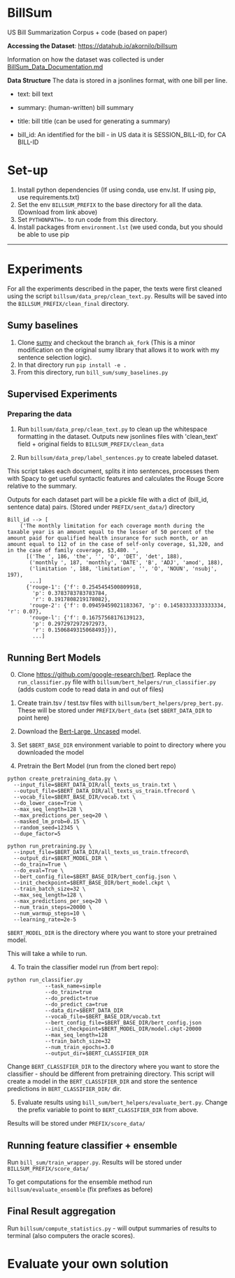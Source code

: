 # BillSum

US Bill Summarization Corpus + code (based on paper)

**Accessing the Dataset**: https://datahub.io/akornilo/billsum

Information on how the dataset was collected is under [BillSum_Data_Documentation.md](BillSum_Data_Documentation.md)

**Data Structure**
The data is stored in a jsonlines format, with one bill per line.

- text: bill text

- summary: (human-written) bill summary 

- title: bill title (can be used for generating a summary)

- bill_id: An identified for the bill - in US data it is SESSION_BILL-ID, for CA BILL-ID 


# Set-up

1. Install python dependencies (If using conda, use env.lst. If using pip, use requirements.txt)
2. Set the env `BILLSUM_PREFIX` to the base directory for all the data. (Download from link above)
3. Set `PYTHONPATH=.` to run code from this directory.
4. Install packages from `environment.lst` (we used conda, but you should be able to use pip
---

# Experiments

For all the experiments described in the paper, the texts were first cleaned using the script `billsum/data_prep/clean_text.py`. Results will be saved into the `BILLSUM_PREFIX/clean_final` directory.

## Sumy baselines

1. Clone [sumy](git@github.com:akornilo/sumy.git) and checkout the branch `ak_fork` (This is a minor modification on the original sumy library that allows it to work with my sentence selection logic).
2. In that directory run `pip install -e .`
3. From this directory, run `bill_sum/sumy_baselines.py`

## Supervised Experiments

### Preparing the data

1. Run `billsum/data_prep/clean_text.py` to clean up the whitespace formatting in the dataset. Outputs new jsonlines files with 'clean_text' field + original fields to `BILLSUM_PREFIX/clean_data`

2. Run `billsum/data_prep/label_sentences.py` to create labeled dataset.

This script takes each document, splits it into sentences, processes them with Spacy to get useful syntactic features and calculates the Rouge Score relative to the summary.

Outputs for each dataset part will be a pickle file with a dict of (bill_id, sentence data) pairs. (Stored under `PREFIX/sent_data/`) directory

```
Bill_id --> [
	('The monthly limitation for each coverage month during the taxable year is an amount equal to the lesser of 50 percent of the amount paid for qualified health insurance for such month, or an amount equal to 112 of in the case of self-only coverage, $1,320, and in the case of family coverage, $3,480. ',
	  [('The ', 186, 'the', '', 'O', 'DET', 'det', 188),
	   ('monthly ', 187, 'monthly', 'DATE', 'B', 'ADJ', 'amod', 188),
	   ('limitation ', 188, 'limitation', '', 'O', 'NOUN', 'nsubj', 197),
	   ...]
	  {'rouge-1': {'f': 0.2545454500809918,
	    'p': 0.3783783783783784,
	    'r': 0.1917808219178082},
	   'rouge-2': {'f': 0.09459459021183367, 'p': 0.14583333333333334, 'r': 0.07},
	   'rouge-l': {'f': 0.16757568176139123,
	    'p': 0.2972972972972973,
	    'r': 0.1506849315068493}}),
	    ...]
```

## Running Bert Models

0. Clone https://github.com/google-research/bert. Replace the `run_classifier.py` file with `billsum/bert_helpers/run_classifier.py` (adds custom code to read data in and out of files)

1. Create train.tsv / test.tsv files with `billsum/bert_helpers/prep_bert.py`. These will be stored under `PREFIX/bert_data` (set `$BERT_DATA_DIR` to point here)

2. Download the [Bert-Large, Uncased](https://storage.googleapis.com/bert_models/2018_10_18/uncased_L-24_H-1024_A-16.zip) model. 

3. Set `$BERT_BASE_DIR` environment variable to point to directory where you downloaded the model

3. Pretrain the Bert Model (run from the cloned bert repo)

```
python create_pretraining_data.py \
  --input_file=$BERT_DATA_DIR/all_texts_us_train.txt \
  --output_file=$BERT_DATA_DIR/all_texts_us_train.tfrecord \
  --vocab_file=$BERT_BASE_DIR/vocab.txt \
  --do_lower_case=True \
  --max_seq_length=128 \
  --max_predictions_per_seq=20 \
  --masked_lm_prob=0.15 \
  --random_seed=12345 \
  --dupe_factor=5
```
```
python run_pretraining.py \
  --input_file=$BERT_DATA_DIR/all_texts_us_train.tfrecord\
  --output_dir=$BERT_MODEL_DIR \
  --do_train=True \
  --do_eval=True \
  --bert_config_file=$BERT_BASE_DIR/bert_config.json \
  --init_checkpoint=$BERT_BASE_DIR/bert_model.ckpt \
  --train_batch_size=32 \
  --max_seq_length=128 \
  --max_predictions_per_seq=20 \
  --num_train_steps=20000 \
  --num_warmup_steps=10 \
  --learning_rate=2e-5
```

`$BERT_MODEL_DIR` is the directory where you want to store your pretrained model.

This will take a while to run. 

4. To train the classifier model run (from bert repo):

``` 
python run_classifier.py   
			--task_name=simple
			--do_train=true   
			--do_predict=true   
			--do_predict_ca=true   
			--data_dir=$BERT_DATA_DIR   
			--vocab_file=$BERT_BASE_DIR/vocab.txt   
			--bert_config_file=$BERT_BASE_DIR/bert_config.json   
			--init_checkpoint=$BERT_MODEL_DIR/model.ckpt-20000   
			--max_seq_length=128  
			--train_batch_size=32   
			--num_train_epochs=3.0   
			--output_dir=$BERT_CLASSIFIER_DIR
```

Change `BERT_CLASSIFIER_DIR` to the directory where you want to store the classifier - should be different from pretraining directory. This script will create a model in the `BERT_CLASSIFIER_DIR` and store the sentence predictions in `BERT_CLASSIFIER_DIR/` dir.

5. Evaluate results using `bill_sum/bert_helpers/evaluate_bert.py`. Change the prefix variable to point to `BERT_CLASSIFIER_DIR` from above.

Results will be stored under `PREFIX/score_data/`


## Running feature classifier + ensemble

Run `bill_sum/train_wrapper.py`. Results will be stored under `BILLSUM_PREFIX/score_data/`

To get computations for the ensemble method run `billsum/evaluate_ensemble` (fix prefixes as before)

## Final Result aggregation

Run `billsum/compute_statistics.py` - will output summaries of results to terminal (also computers the oracle scores).


# Evaluate your own solution



